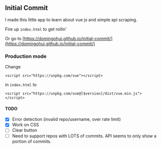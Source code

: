 ## Initial Commit

I made this little app to learn about vue js and simple api scraping.

Fire up ```index.html``` to get rollin'

Or go to [https://domingohui.github.io/initial-commit/](https://domingohui.github.io/initial-commit/)

### Production mode
Change 
```
<script src="https://unpkg.com/vue"></script>
```
in ```index.html``` to
```
<script src="https://unpkg.com/vue@[$version]/dist/vue.min.js"></script>
```


#### TODO

- [x] Error detection (invalid repo/username, over rate limit)
- [x] Work on CSS
- [ ] Clear button
- [ ] Need to support repos with LOTS of commits. API seems to only show a portion of commits.

